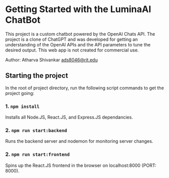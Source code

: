 # Getting Started with the LuminaAI ChatBot

This project is a custom chatbot powered by the OpenAI Chats API. The project is a clone of ChatGPT and was developed for getting an understanding of the OpenAI APIs and the API parameters to tune the desired output. This web app is not created for commercial use.

Author: Atharva Shivankar <ads8046@rit.edu>

## Starting the project

In the root of project directory, run the following script commands to get the project going:

### 1.  `npm install`

Installs all Node.JS, React.JS, and Express.JS dependancies.

### 2. `npm run start:backend`

Runs the backend server and nodemon for monitoring server changes.

### 2. `npm run start:frontend`

Spins up the React.JS frontend in the browser on localhost:8000 (PORT: 8000).
